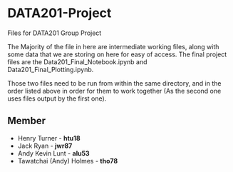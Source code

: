 # DATA201-Project
Files for DATA201 Group Project

The Majority of the file in here are intermediate working files, along with some data that we are storing on here for easy of access.
The final project files are the Data201_Final_Notebook.ipynb and Data201_Final_Plotting.ipynb.

Those two files need to be run from within the same directory, and in the order listed above in order for them to work together (As the second one uses files output by the first one).


## Member
- Henry Turner - **htu18**
- Jack Ryan - **jwr87**
- Andy Kevin Lunt - **alu53**
- Tawatchai (Andy) Holmes - **tho78**
